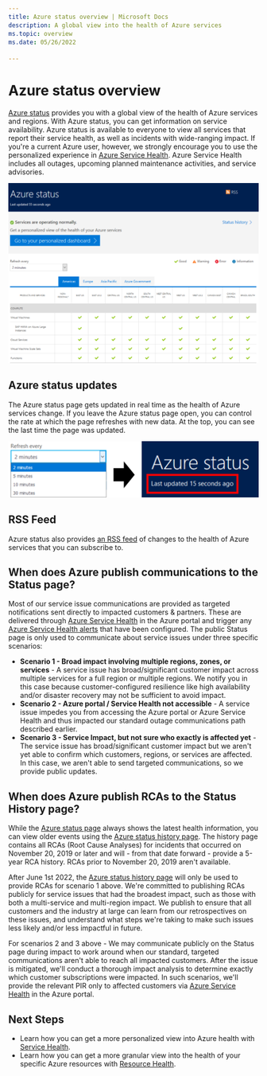 ```yaml
---
title: Azure status overview | Microsoft Docs
description: A global view into the health of Azure services
ms.topic: overview
ms.date: 05/26/2022

---
```

# Azure status overview

[Azure status](https://status.azure.com/status/) provides you with a global view of the health of Azure services and regions. With Azure status, you can get information on service availability. Azure status is available to everyone to view all services that report their service health, as well as incidents with wide-ranging impact. If you're a current Azure user, however, we strongly encourage you to use the personalized experience in [Azure Service Health](https://aka.ms/azureservicehealth). Azure Service Health includes all outages, upcoming planned maintenance activities, and service advisories.

![Azure status page](./media/azure-status-overview/azure-status.PNG)

## Azure status updates

The Azure status page gets updated in real time as the health of Azure services change. If you leave the Azure status page open, you can control the rate at which the page refreshes with new data. At the top, you can see the last time the page was updated.

![Azure status refresh](./media/azure-status-overview/update.PNG)

## RSS Feed

Azure status also provides [an RSS feed](https://status.azure.com/status/feed/) of changes to the health of Azure services that you can subscribe to.

## When does Azure publish communications to the Status page?
 
Most of our service issue communications are provided as targeted notifications sent directly to impacted customers & partners. These are delivered through [Azure Service Health](https://azure.microsoft.com/features/service-health/) in the Azure portal and trigger any [Azure Service Health alerts](./alerts-activity-log-service-notifications-portal.md?toc=%2fazure%2fservice-health%2ftoc.json) that have been configured. The public Status page is only used to communicate about service issues under three specific scenarios:

- **Scenario 1 - Broad impact involving multiple regions, zones, or services** - A service issue has broad/significant customer impact across multiple services for a full region or multiple regions. We notify you in this case because customer-configured resilience like high availability and/or disaster recovery may not be sufficient to avoid impact.
- **Scenario 2 - Azure portal / Service Health not accessible** - A service issue impedes you from accessing the Azure portal or Azure Service Health and thus impacted our standard outage communications path described earlier. 
- **Scenario 3 - Service Impact, but not sure who exactly is affected yet** - The service issue has broad/significant customer impact but we aren't yet able to confirm which customers, regions, or services are affected. In this case, we aren't able to send targeted communications, so we provide public updates.
 
## When does Azure publish RCAs to the Status History page?

While the [Azure status page](https://status.azure.com/status) always shows the latest health information, you can view older events using the [Azure status history page](https://status.azure.com/status/history/). The history page contains all RCAs (Root Cause Analyses) for incidents that occurred on November 20, 2019 or later and will - from that date forward - provide a 5-year RCA history. RCAs prior to November 20, 2019 aren't available.
 
After June 1st 2022, the [Azure status history page](https://status.azure.com/status/history/) will only be used to provide RCAs for scenario 1 above. We're committed to publishing RCAs publicly for service issues that had the broadest impact, such as those with both a multi-service and multi-region impact. We publish to ensure that all customers and the industry at large can learn from our retrospectives on these issues, and understand what steps we're taking to make such issues less likely and/or less impactful in future. 
 
For scenarios 2 and 3 above - We may communicate publicly on the Status page during impact to work around when our standard, targeted communications aren't able to reach all impacted customers. After the issue is mitigated, we'll conduct a thorough impact analysis to determine exactly which customer subscriptions were impacted. In such scenarios, we'll provide the relevant PIR only to affected customers via [Azure Service Health](https://azure.microsoft.com/features/service-health/) in the Azure portal.


## Next Steps

* Learn how you can get a more personalized view into Azure health with [Service Health](./service-health-overview.md).
* Learn how you can get a more granular view into the health of your specific Azure resources with [Resource Health](./resource-health-overview.md).